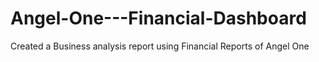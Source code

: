 # Angel-One---Financial-Dashboard
Created a Business analysis report using Financial Reports of Angel One
